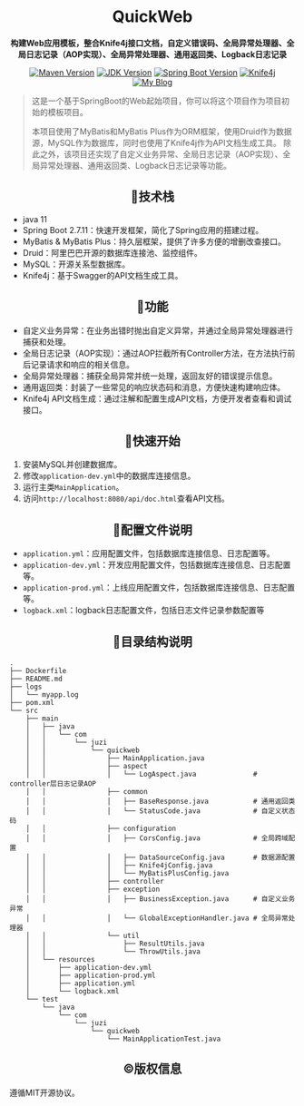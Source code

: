 <h1 align="center">QuickWeb</h1>
<p align="center"><strong>构建Web应用模板，整合Knife4j接口文档，自定义错误码、全局异常处理器、全局日志记录（AOP实现）、全局异常处理器、通用返回类、Logback日志记录</strong></p>

<p align="center">
  <a href="https://maven.apache.org/"><img src="https://img.shields.io/badge/Maven-3.8.3-blue.svg" alt="Maven Version"></a>
  <a href="https://www.oracle.com/java/technologies/javase-jdk11-downloads.html"><img src="https://img.shields.io/badge/JDK-11-orange.svg" alt="JDK Version"></a>
  <a href="https://spring.io/projects/spring-boot"><img src="https://img.shields.io/badge/Spring%20Boot-2.7.x-green.svg" alt="Spring Boot Version"></a>
  <a href="https://doc.xiaominfo.com/"><img alt="Knife4j" src="https://raster.shields.io/badge/Knife4j-3.0+-orange.svg"/></a>  
  <a href="https://codejuzi.icu/"><img src="https://img.shields.io/badge/Blog-codejuzi.icu-yellowgreen.svg" alt="My Blog"></a>
</p>


> 这是一个基于SpringBoot的Web起始项目，你可以将这个项目作为项目初始的模板项目。
>
> 本项目使用了MyBatis和MyBatis Plus作为ORM框架，使用Druid作为数据源，MySQL作为数据库，同时也使用了Knife4j作为API文档生成工具。
> 除此之外，该项目还实现了自定义业务异常、全局日志记录（AOP实现）、全局异常处理器、通用返回类、Logback日志记录等功能。

<h2 align='center'>📌技术栈</h2>

- java 11
- Spring Boot 2.7.11：快速开发框架，简化了Spring应用的搭建过程。
- MyBatis & MyBatis Plus：持久层框架，提供了许多方便的增删改查接口。
- Druid：阿里巴巴开源的数据库连接池、监控组件。
- MySQL：开源关系型数据库。
- Knife4j：基于Swagger的API文档生成工具。

<h2 align='center'>💪功能</h2>

- 自定义业务异常：在业务出错时抛出自定义异常，并通过全局异常处理器进行捕获和处理。
- 全局日志记录（AOP实现）：通过AOP拦截所有Controller方法，在方法执行前后记录请求和响应的相关信息。
- 全局异常处理器：捕获全局异常并统一处理，返回友好的错误提示信息。
- 通用返回类：封装了一些常见的响应状态码和消息，方便快速构建响应体。
- Knife4j API文档生成：通过注解和配置生成API文档，方便开发者查看和调试接口。

<h2 align='center'>🏁快速开始</h2>

1. 安装MySQL并创建数据库。
2. 修改`application-dev.yml`中的数据库连接信息。
3. 运行主类`MainApplication`。
4. 访问`http://localhost:8080/api/doc.html`查看API文档。

<h2 align='center'>📖配置文件说明</h2>

- `application.yml`：应用配置文件，包括数据库连接信息、日志配置等。
- `application-dev.yml`：开发应用配置文件，包括数据库连接信息、日志配置等。
- `application-prod.yml`：上线应用配置文件，包括数据库连接信息、日志配置等。
- `logback.xml`：logback日志配置文件，包括日志文件记录参数配置等

<h2 align='center'>🧾目录结构说明</h2>

```
.
├── Dockerfile
├── README.md
├── logs
│   └── myapp.log   
├── pom.xml
└── src
    ├── main
    │   ├── java
    │   │   └── com
    │   │       └── juzi
    │   │           └── quickweb
    │   │               ├── MainApplication.java
    │   │               ├── aspect
    │   │               │   └── LogAspect.java              # controller层日志记录AOP
    │   │               ├── common
    │   │               │   ├── BaseResponse.java           # 通用返回类
    │   │               │   └── StatusCode.java             # 自定义状态码
    │   │               ├── configuration
    │   │               │   ├── CorsConfig.java             # 全局跨域配置
    │   │               │   ├── DataSourceConfig.java       # 数据源配置
    │   │               │   ├── Knife4jConfig.java
    │   │               │   └── MyBatisPlusConfig.java
    │   │               ├── controller
    │   │               ├── exception
    │   │               │   ├── BusinessException.java      # 自定义业务异常
    │   │               │   └── GlobalExceptionHandler.java # 全局异常处理器
    │   │               └── util
    │   │                   ├── ResultUtils.java
    │   │                   └── ThrowUtils.java
    │   └── resources
    │       ├── application-dev.yml
    │       ├── application-prod.yml
    │       ├── application.yml
    │       └── logback.xml
    └── test
        └── java
            └── com
                └── juzi
                    └── quickweb
                        └── MainApplicationTest.java
```

<h2 align='center'>©️版权信息</h2>

遵循MIT开源协议。
